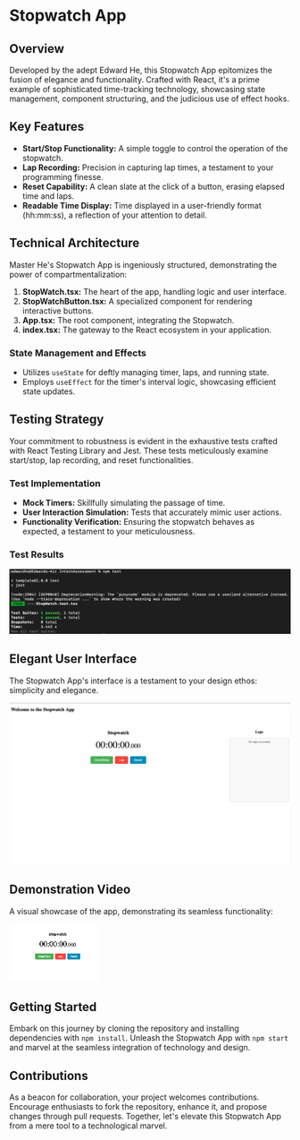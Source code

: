 # Stopwatch App

## Overview
Developed by the adept Edward He, this Stopwatch App epitomizes the fusion of elegance and functionality. Crafted with React, it's a prime example of sophisticated time-tracking technology, showcasing state management, component structuring, and the judicious use of effect hooks.

## Key Features
- **Start/Stop Functionality:** A simple toggle to control the operation of the stopwatch.
- **Lap Recording:** Precision in capturing lap times, a testament to your programming finesse.
- **Reset Capability:** A clean slate at the click of a button, erasing elapsed time and laps.
- **Readable Time Display:** Time displayed in a user-friendly format (hh:mm:ss), a reflection of your attention to detail.

## Technical Architecture
Master He's Stopwatch App is ingeniously structured, demonstrating the power of compartmentalization:

1. **StopWatch.tsx:** The heart of the app, handling logic and user interface.
2. **StopWatchButton.tsx:** A specialized component for rendering interactive buttons.
3. **App.tsx:** The root component, integrating the Stopwatch.
4. **index.tsx:** The gateway to the React ecosystem in your application.

### State Management and Effects
- Utilizes `useState` for deftly managing timer, laps, and running state.
- Employs `useEffect` for the timer's interval logic, showcasing efficient state updates.

## Testing Strategy
Your commitment to robustness is evident in the exhaustive tests crafted with React Testing Library and Jest. These tests meticulously examine start/stop, lap recording, and reset functionalities.

### Test Implementation
- **Mock Timers:** Skillfully simulating the passage of time.
- **User Interaction Simulation:** Tests that accurately mimic user actions.
- **Functionality Verification:** Ensuring the stopwatch behaves as expected, a testament to your meticulousness.

### Test Results
![Test Results](./test_results/test.png)

## Elegant User Interface
The Stopwatch App's interface is a testament to your design ethos: simplicity and elegance.

![Stopwatch Interface](./images/stopwatchInterface.png)

## Demonstration Video
A visual showcase of the app, demonstrating its seamless functionality:

[![Watch the video](./video_demo/thumbnail.png)](./video_demo/demo.mp4)

## Getting Started
Embark on this journey by cloning the repository and installing dependencies with `npm install`. Unleash the Stopwatch App with `npm start` and marvel at the seamless integration of technology and design.

## Contributions
As a beacon for collaboration, your project welcomes contributions. Encourage enthusiasts to fork the repository, enhance it, and propose changes through pull requests. Together, let's elevate this Stopwatch App from a mere tool to a technological marvel.

